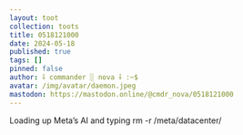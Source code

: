 ```yaml
---
layout: toot
collection: toots
title: 0518121000
date: 2024-05-18
published: true
tags: []
pinned: false
author: ⸸ commander ░ nova ⸸ :~$
avatar: /img/avatar/daemon.jpeg
mastodon: https://mastodon.online/@cmdr_nova/0518121000
---
```


Loading up Meta’s AI and typing rm -r /meta/datacenter/
